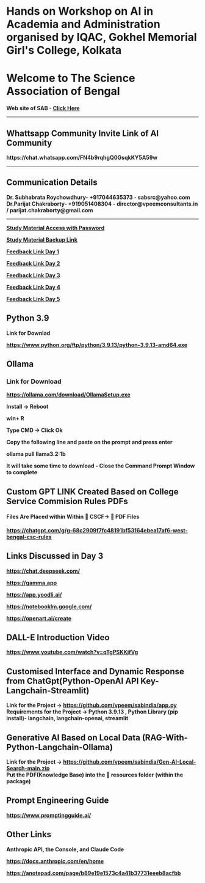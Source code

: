 <h1> Hands on Workshop on AI in Academia and Administration organised by IQAC, Gokhel Memorial Girl's College, Kolkata</h1>

<h1>Welcome to The Science Association of Bengal</h1>

<b>Web site of SAB - <a href=https://sabindia.online> Click Here </a><b>
<hr>
<h2>Whattsapp Community Invite Link of AI Community</h2>
https://chat.whatsapp.com/FN4b9rqhgQ0GsqkKY5A59w
<hr>
<h2>Communication Details</h2>
Dr. Subhabrata Roychowdhury- +917044635373 - sabsrc@yahoo.com <br>
Dr.Parijat Chakraborty- +919051408304 - director@vpeemconsultants.in / parijat.chakraborty@gmail.com 
<hr>
<a href=https://sabindia.online/studymat.html> Study Material Access with Password</a> 

<a href=https://online.fliphtml5.com/nhlgy/lbkv/>Study Material Backup Link</a>

<a href="https://docs.google.com/forms/d/e/1FAIpQLSfJj2TwbM8n22Ko9OvHxxmB0aKQs5FWbP2uAs-eu0lhLEDDzA/viewform?usp=sharing&ouid=101591491271445155520"> Feedback Link Day 1 </a>

<a href="https://docs.google.com/forms/d/e/1FAIpQLSfQkIAk2AOYcXLVkbKJVp-x6QR5WsiouHkg2MxGtsepijQrHg/viewform?usp=sharing&ouid=101591491271445155520"> Feedback Link Day 2 </a>

<a href="https://docs.google.com/forms/d/e/1FAIpQLSdhxOETlWmkS6pWGyV_Do-17cQG_XC6jvdZgbwCPO_cnxe1RQ/viewform?usp=sharing&ouid=101591491271445155520"> Feedback Link Day 3 </a>

<a href="https://docs.google.com/forms/d/e/1FAIpQLSce_te-PY7glFP0Im6wWzj1EcbxDR3hnN4twzlbAilS6prY0g/viewform?usp=sharing&ouid=101591491271445155520"> Feedback Link Day 4</a>

<a href="https://docs.google.com/forms/d/e/1FAIpQLSe4LzEx3R8poaKwMX2UZ737Uv3X20VbJaTEU6UZ46Kk6Z5eXA/viewform?usp=sharing&ouid=101591491271445155520"> Feedback Link Day 5</a>
<h2>Python 3.9</h2>

Link for Downlad

https://www.python.org/ftp/python/3.9.13/python-3.9.13-amd64.exe

<h2>Ollama</h2> 

<h3>Link for Download</h3>

https://ollama.com/download/OllamaSetup.exe

Install -> Reboot

win+ R 

Type CMD -> Click Ok

Copy the following line and paste on the prompt and press enter

ollama pull llama3.2:1b 

It will take some time to download - Close the Command Prompt Window to complete 

<h2>Custom GPT LINK Created Based on College Service Commision Rules PDFs</h2>
<h4>Files Are Placed within Within &#128193; CSCF-> &#128193; PDF Files </h4>

https://chatgpt.com/g/g-68c2909f7fc48191bf53164ebea17af6-west-bengal-csc-rules

<h2>Links Discussed in Day 3</h2>

https://chat.deepseek.com/

https://gamma.app	

https://app.yoodli.ai/

https://notebooklm.google.com/

https://openart.ai/create

<h2>DALL-E Introduction Video</h2>

https://www.youtube.com/watch?v=qTgPSKKjfVg

<h2>Customised Interface and Dynamic Response from ChatGpt(Python-OpenAI API Key-Langchain-Streamlit)</h2>

Link for the Project &#8594; https://github.com/vpeem/sabindia/app.py
<br> Requirements for the Project &#8594; Python 3.9.13 , Python Library (pip install)- langchain, langchain-openai, streamlit 

<h2>Generative AI Based on Local Data (RAG-With-Python-Langchain-Ollama)</h2>

Link for the Project &#8594; https://github.com/vpeem/sabindia/Gen-AI-Local-Search-main.zip
<br> Put the PDF(Knowledge Base) into the &#128193; resources folder (within the package)

<h2>Prompt Engineering Guide</h2>

https://www.promptingguide.ai/

<h2>Other Links</h2>

<b>Anthropic API, the Console, and Claude Code</b>

https://docs.anthropic.com/en/home

https://anotepad.com/page/b89e19e1573c4a41b37731eeeb8acfbb

